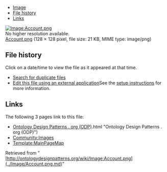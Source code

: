 * [Image](../Image/Account.png.md#file)
* [File history](../Image/Account.png.md#filehistory)
* [Links](../Image/Account.png.md#filelinks)

[![Image:Account.png](../../../images/9/92/Account.png)](../../../images/9/92/Account.png)  
No higher resolution available.  
[Account.png](../../../images/9/92/Account.png)‎ (128 × 128 pixel, file size: 21 KB, MIME type: image/png)

## File history

Click on a date/time to view the file as it appeared at that time.



  
* [Search for duplicate files](http://ontologydesignpatterns.org/wiki/Special:FileDuplicateSearch/Account.png "Special:FileDuplicateSearch/Account.png")
* [Edit this file using an external application](http://ontologydesignpatterns.org/wiki/index.php?title=Image:Account.png&action=edit&externaledit=true&mode=file "Image:Account.png")See the [setup instructions](http://www.mediawiki.org/wiki/Manual:External_editors "http://www.mediawiki.org/wiki/Manual:External_editors") for more information.

## Links



The following 3 pages link to this file:


* [Ontology Design Patterns . org (ODP)](../Ontology_Design_Patterns_._org_(ODP).md).html "Ontology Design Patterns . org (ODP)")
* [Community:Images](../Community/Images.md "Community:Images")
* [Template:MainPageMap](../Template/MainPageMap.md "Template:MainPageMap")


Retrieved from "[http://ontologydesignpatterns.org/wiki/Image:Account.png](../Image/Account.png.md)"